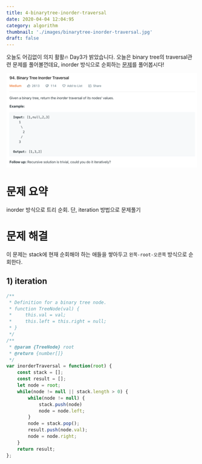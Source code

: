 ```yaml
---
title: 4-binarytree-inorder-traversal
date: 2020-04-04 12:04:95
category: algorithm
thumbnail: './images/binarytree-inorder-traversal.jpg'
draft: false
---
```



오늘도 어김없이 의지 활활🔥 Day3가 밝았습니다. 오늘은 binary tree의 traversal관련 문제를 풀어볼껀데요, inorder 방식으로 순회하는 [문제](https://leetcode.com/problems/binary-tree-inorder-traversal/)를 풀어봅시다!

![binary tree inorder traversal](./images/binarytree-inorder-traversal.jpg)

# 문제 요약
inorder 방식으로 트리 순회. 단, iteration 방법으로 문제풀기

# 문제 해결
이 문제는 stack에 현재 순회해야 하는 애들을 쌓아두고 `왼쪽-root-오른쪽` 방식으로 순회한다.

## 1) iteration
```js
/**
 * Definition for a binary tree node.
 * function TreeNode(val) {
 *     this.val = val;
 *     this.left = this.right = null;
 * }
 */
/**
 * @param {TreeNode} root
 * @return {number[]}
 */
var inorderTraversal = function(root) {
    const stack = [];
    const result = [];
    let node = root;
    while(node != null || stack.length > 0) {
        while(node != null) {
            stack.push(node)
            node = node.left;
        }
        node = stack.pop();
        result.push(node.val);
        node = node.right;
    }
    return result;
};
```